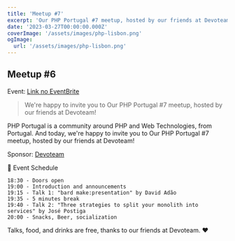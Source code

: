 ```yaml
---
title: 'Meetup #7'
excerpt: 'Our PHP Portugal #7 meetup, hosted by our friends at Devoteam!'
date: '2023-03-27T00:00:00.000Z'
coverImage: '/assets/images/php-lisbon.png'
ogImage:
  url: '/assets/images/php-lisbon.png'
---
```


## Meetup #6

Event: [Link no EventBrite](https://www.eventbrite.pt/e/php-portugal-7-at-devoteam-tickets-570946405067)

> We're happy to invite you to Our PHP Portugal #7 meetup, hosted by our friends at Devoteam!

PHP Portugal is a community around PHP and Web Technologies, from Portugal. And today, we're happy to invite you to Our PHP Portugal #7 meetup, hosted by our friends at Devoteam!

Sponsor: [Devoteam](https://www.devoteam.com)

📆 Event Schedule

    18:30 - Doors open
    19:00 - Introduction and announcements
    19:15 - Talk 1: "bard make:presentation" by David Adão
    19:35 - 5 minutes break
    19:40 - Talk 2: "Three strategies to split your monolith into services" by José Postiga
    20:00 - Snacks, Beer, socialization

Talks, food, and drinks are free, thanks to our friends at Devoteam. ❤️
